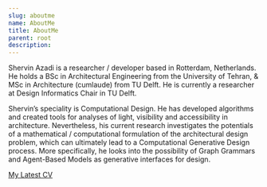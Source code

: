 ```yaml
---
slug: aboutme
name: AboutMe
title: AboutMe
parent: root
description:
---
```


Shervin Azadi is a researcher / developer based in Rotterdam, Netherlands. He holds a BSc in Architectural Engineering from the University of Tehran, & MSc in Architecture (cumlaude) from TU Delft. He is currently a researcher at Design Informatics Chair in TU Delft.

Shervin’s speciality is Computational Design. He has developed algorithms and created tools for analyses of light, visibility and accessibility in architecture. Nevertheless, his current research investigates the potentials of a mathematical / computational formulation of the architectural design problem, which can ultimately lead to a Computational Generative Design process. More specifically, he looks into the possibility of Graph Grammars and Agent-Based Models as generative interfaces for design.

<a href="{% asset 'docs/CV.pdf' @path %}" target="_blank">My Latest CV</a>
